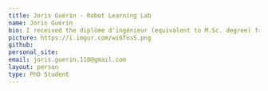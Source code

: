 ```yaml
---
title: Joris Guérin - Robot Learning Lab
name: Joris Guérin
bio: I received the diplôme d'ingénieur (equivalent to M.Sc. degree) from Arts et Métiers ParisTech and the M.Sc. in Industrial Engineering from Texas Tech University, both in 2015. I am currently a Ph.D student at Laboratoire des Sciences de l'Information et des Systèmes (LSIS), at Arts et Métiers ParisTech, Lille, France. I will be a visiting student at the Robot Learning Lab at Geogia Tech during fall 2017. My current research focuses on Reinforcement Learning and Computer Vision for Robotics manipulation as well as Clustering.
picture: https://i.imgur.com/wiGfosS.png
github: 
personal_site: 
email: joris.guerin.110@gmail.com
layout: person
type: PhD Student
---
```

